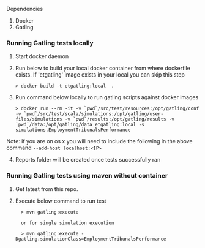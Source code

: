 Dependencies
1. Docker
2. Gatling 


### Running Gatling tests locally

1. Start docker daemon 
2. Run below to build your local docker container from where dockerfile exists.  If 'etgatling' image exists in your local you can skip this step

    ```
    > docker build -t etgatling:local  .

    ```


3. Run command below locally to run gatling scripts against docker images
   ```
   > docker run --rm -it -v `pwd`/src/test/resources:/opt/gatling/conf -v `pwd`/src/test/scala/simulations:/opt/gatling/user-files/simulations -v `pwd`/results:/opt/gatling/results -v `pwd`/data:/opt/gatling/data etgatling:local -s simulations.EmploymentTribunalsPerformance
   ```

Note: if you are on os x you will need to include the following in the above command `--add-host localhost:<IP>`

    
4. Reports folder will be created once tests successfully ran


### Running Gatling tests using maven without container

1. Get latest from this repo.

2. Execute below command to run test

    ```
      > mvn gatling:execute

      or for single simulation execution

      > mvn gatling:execute -Dgatling.simulationClass=EmploymentTribunalsPerformance

    ```